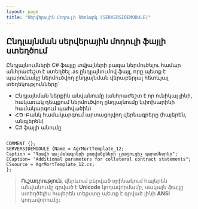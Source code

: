```yaml
---
layout: page
title: "Սերվերային մոդուլի ձեռնարկ (SERVERSIDEMODULE)" 
---
```


## Ընդլայնման սերվերային մոդուլի ֆայլի ստեղծում

Ընդլայնումների C# ֆայլը տվյալների բազա ներմուծելու համար անհրաժեշտ է ստեղծել .as ընդլայնումով ֆայլ, որը պետք է պարունակը ներմուծվող ընդլայնման վերաբերյալ հետևյալ տեղեկությունները՝

* Ընդլայնման ներքին անվանումը (անհրաժեշտ է որ ունիկալ լինի, հակառակ դեպքում ներմուծվող ընդլայնումը կփոխարինի համակարգում պահվածին)
* ՀԾ-Բանկ համակարգում արտացոլվող վերնագրերը (հայերեն, անգլերեն)
* C# ֆայլի անումը

```as4x

COMMENT {};
SERVERSIDEMODULE {Name = AgrMortTemplate_12;
Caption = "Գրավի պայմանագրերի քաղվածքների լրացուցիչ պարամետրեր";
ECaption= "Additional parameters for collateral contract statements";
CSsource = AgrMortTemplate_12.cs;
};
```

> **Ուշադրություն**, վերևում բերված օրինակում հայերեն անվանումը գրված է **Unicode** կոդավորմամբ, սակայն ֆայլը ստեղծելիս հայերեն տեքստը պետք է գրված լինի **ANSI** կոդավորումը։
